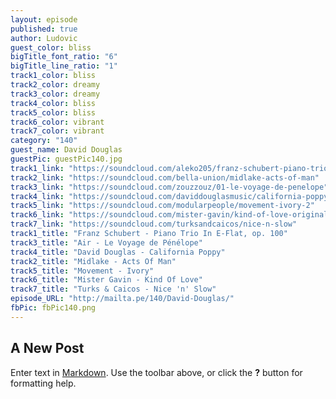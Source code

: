 ```yaml
---
layout: episode
published: true
author: Ludovic
guest_color: bliss
bigTitle_font_ratio: "6"
bigTitle_line_ratio: "1"
track1_color: bliss
track2_color: dreamy
track3_color: dreamy
track4_color: bliss
track5_color: bliss
track6_color: vibrant
track7_color: vibrant
category: "140"
guest_name: David Douglas
guestPic: guestPic140.jpg
track1_link: "https://soundcloud.com/aleko205/franz-schubert-piano-trio-in-e"
track2_link: "https://soundcloud.com/bella-union/midlake-acts-of-man"
track3_link: "https://soundcloud.com/zouzzouz/01-le-voyage-de-penelope"
track4_link: "https://soundcloud.com/daviddouglasmusic/california-poppy"
track5_link: "https://soundcloud.com/modularpeople/movement-ivory-2"
track6_link: "https://soundcloud.com/mister-gavin/kind-of-love-original-mix"
track7_link: "https://soundcloud.com/turksandcaicos/nice-n-slow"
track1_title: "Franz Schubert - Piano Trio In E-Flat, op. 100"
track3_title: "Air - Le Voyage de Pénélope"
track4_title: "David Douglas - California Poppy"
track2_title: "Midlake - Acts Of Man"
track5_title: "Movement - Ivory"
track6_title: "Mister Gavin - Kind Of Love"
track7_title: "Turks & Caicos - Nice 'n' Slow"
episode_URL: "http://mailta.pe/140/David-Douglas/"
fbPic: fbPic140.png
---
```


## A New Post

Enter text in [Markdown](http://daringfireball.net/projects/markdown/). Use the toolbar above, or click the **?** button for formatting help.